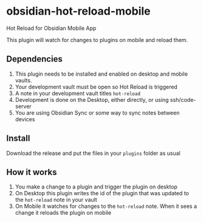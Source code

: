 # obsidian-hot-reload-mobile
Hot Reload for Obsidian Mobile App


This plugin will watch for changes to plugins on mobile and reload them.

## Dependencies
1. This plugin needs to be installed and enabled on desktop and mobile vaults.
2. Your development vault must be open so Hot Reload is triggered
3. A note in your development vault titles `hot-reload`
4. Development is done on the Desktop, either directly, or using ssh/code-server
5. You are using Obsidian Sync or some way to sync notes between devices

## Install
Download the release and put the files in your `plugins` folder as usual

## How it works
1. You make a change to a plugin and trigger the plugin on desktop
2. On Desktop this plugin writes the id of the plugin that was updated to the `hot-reload` note in your vault
3. On Mobile it watches for changes to the `hot-reload` note. When it sees a change it reloads the plugin on mobile
